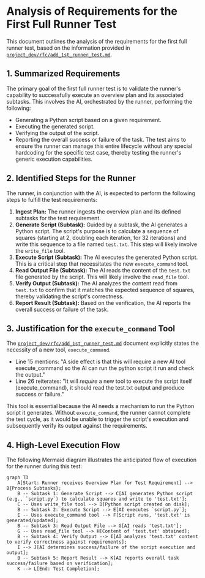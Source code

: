 # Analysis of Requirements for the First Full Runner Test

This document outlines the analysis of the requirements for the first full runner test, based on the information provided in [`project_dev/rfc/add_1st_runner_test.md`](project_dev/rfc/add_1st_runner_test.md).

## 1. Summarized Requirements

The primary goal of the first full runner test is to validate the runner's capability to successfully execute an overview plan and its associated subtasks. This involves the AI, orchestrated by the runner, performing the following:

* Generating a Python script based on a given requirement.
* Executing the generated script.
* Verifying the output of the script.
* Reporting the overall success or failure of the task.
The test aims to ensure the runner can manage this entire lifecycle without any special hardcoding for the specific test case, thereby testing the runner's generic execution capabilities.

## 2. Identified Steps for the Runner

The runner, in conjunction with the AI, is expected to perform the following steps to fulfill the test requirements:

1. **Ingest Plan:** The runner ingests the overview plan and its defined subtasks for the test requirement.
2. **Generate Script (Subtask):** Guided by a subtask, the AI generates a Python script. The script's purpose is to calculate a sequence of squares (starting at 2, doubling each iteration, for 32 iterations) and write this sequence to a file named `test.txt`. This step will likely involve the `write_file` tool.
3. **Execute Script (Subtask):** The AI executes the generated Python script. This is a critical step that necessitates the new `execute_command` tool.
4. **Read Output File (Subtask):** The AI reads the content of the `test.txt` file generated by the script. This will likely involve the `read_file` tool.
5. **Verify Output (Subtask):** The AI analyzes the content read from `test.txt` to confirm that it matches the expected sequence of squares, thereby validating the script's correctness.
6. **Report Result (Subtask):** Based on the verification, the AI reports the overall success or failure of the task.

## 3. Justification for the `execute_command` Tool

The [`project_dev/rfc/add_1st_runner_test.md`](project_dev/rfc/add_1st_runner_test.md) document explicitly states the necessity of a new tool, `execute_command`.

* Line 15 mentions: "A side effect is that this will require a new AI tool execute_command so the AI can run the python script it run and check the output."
* Line 26 reiterates: "It will *require* a new tool to execute the script itself (execute_command), it should read the test.txt output and produce success or failure."

This tool is essential because the AI needs a mechanism to run the Python script it generates. Without `execute_command`, the runner cannot complete the test cycle, as it would be unable to trigger the script's execution and subsequently verify its output against the requirements.

## 4. High-Level Execution Flow

The following Mermaid diagram illustrates the anticipated flow of execution for the runner during this test:

```mermaid
graph TD
    A[Start: Runner receives Overview Plan for Test Requirement] --> B{Process Subtasks};
    B -- Subtask 1: Generate Script --> C[AI generates Python script (e.g., `script.py`) to calculate squares and write to 'test.txt'];
    C -- Uses write_file tool --> D[Python script created on disk];
    B -- Subtask 2: Execute Script --> E[AI executes `script.py`];
    E -- Uses execute_command tool --> F[Script runs, 'test.txt' is generated/updated];
    B -- Subtask 3: Read Output File --> G[AI reads 'test.txt'];
    G -- Uses read_file tool --> H[Content of 'test.txt' obtained];
    B -- Subtask 4: Verify Output --> I[AI analyzes 'test.txt' content to verify correctness against requirements];
    I --> J[AI determines success/failure of the script execution and output];
    B -- Subtask 5: Report Result --> K[AI reports overall task success/failure based on verification];
    K --> L[End: Test Completion];
